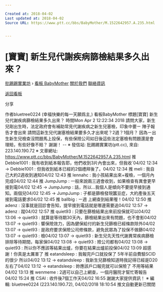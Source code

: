 ```yaml
---

Created at: 2018-04-02
Last updated at: 2018-04-02
Source URL: https://www.ptt.cc/bbs/BabyMother/M.1522642957.A.235.html


---
```


# [寶寶] 新生兒代謝疾病篩檢結果多久出來？


[批踢踢實業坊](https://www.ptt.cc/) › [看板 BabyMother](https://www.ptt.cc/bbs/BabyMother/index.html) [關於我們](https://www.ptt.cc/about.html) [聯絡資訊](https://www.ptt.cc/contact.html)

[返回看板](https://www.ptt.cc/bbs/BabyMother/index.html)

分享

作者bluetree0224 (幸福快樂的每一天願爲主,)
看板BabyMother
標題\[寶寶\] 新生兒代謝疾病篩檢結果多久出來？
時間Mon Apr 2 12:22:34 2018
請問大家，新生兒剛出生時，法定政府會有補助常見代謝疾病之新生兒塞檢，印象中要ㄧ 陣子報告才會出來 請問這新生兒代謝塞檢結果要多久才出來呢？2週？1個月？ 因為ㄧ出生新生兒檢查沒問題馬上投保，有些保險公司如日後這些法定塞檢有問題還是會 理賠，有些好像不賠？ 謝謝！ -- ※ 發信站: 批踢踢實業坊(ptt.cc), 來自: 223.140.190.72 ※ 文章網址: <https://www.ptt.cc/bbs/BabyMother/M.1522642957.A.235.html>
推 Debbie1001 : 我有收到紙本報告耶，他們收到3片內會出來，但我收\`04/02 12:34
→ Debbie1001 : 但我收到紙本已經的2個禮拜後了。04/02 12:34
推 meli : 我自己大約2週收到通知04/02 12:43
推 lennahc : 我小孩結果出來+複檢，一個月內完成04/02 12:44
推 JumpJump : 一般來說兩三週會收到，如果檢查有異會更早接到電04/02 12:45
→ JumpJump : 話，所以...我個人是傾向不要提早接到通知。兩個兒04/02 12:45
→ JumpJump : 子都是篩檢發現蠶豆症，大約產後五天接到電話要求04/02 12:45
推 ballbig : ㄧ週 上網查到結果喔！04/02 12:50
推 adenz : 沒事就是回診會告知，提早接到電話就是哪邊需要追04/02 12:57
→ adenz : 蹤04/02 12:57
推 quiet93 : 只要在篩檢結果出來前投保就可以04/02 13:06
→ quiet93 : 就算是等待期30天內，篩檢結果出來有問題，也不會影04/02 13:07
→ quiet93 : 響保險效力，因為健保給付的新生兒篩檢已經條款除外04/02 13:07
→ quiet93 : 是政府要求保險公司修條款，避免民眾為了投保不做篩04/02 13:07
→ quiet93 : 檢04/02 13:07
→ quiet93 : 新生兒先天性代謝異常疾病篩檢排除等待期間，每家保04/02 13:08
→ quiet93 : 險公司都有04/02 13:08
→ quiet93 : 所以你不應該等結果出爐，你要在結果出爐前投保04/02 13:09
超感謝！你真是太厲害了
推 eatandsleep : 我報完戶口就投保了 5年半前自費驗SCID的很少 所以04/02 13:12
→ eatandsleep : 我新生兒篩檢知道時我記得已經是D20左右了04/02 13:12
→ eatandsleep : 妳應該戶口報完就可以保險了 不用等結果04/02 13:13
推 wenmeme : 2週可以自己上網查，一個月醫院才幫忙寄報告 04/02 15:24
推 CSAI : 收件後7個工作天04/02 16:55
謝謝大家提供資訊！ ※ 編輯: bluetree0224 (223.140.190.72), 04/02/2018 18:10:54
推文自動更新已關閉

